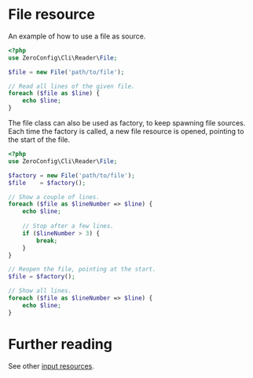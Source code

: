 # File resource

An example of how to use a file as source.

```php
<?php
use ZeroConfig\Cli\Reader\File;

$file = new File('path/to/file');

// Read all lines of the given file.
foreach ($file as $line) {
    echo $line;
}
```

The file class can also be used as factory, to keep spawning file sources.
Each time the factory is called, a new file resource is opened, pointing to the
start of the file.

```php
<?php
use ZeroConfig\Cli\Reader\File;

$factory = new File('path/to/file');
$file    = $factory();

// Show a couple of lines.
foreach ($file as $lineNumber => $line) {
    echo $line;
    
    // Stop after a few lines.
    if ($lineNumber > 3) {
        break;
    }
}

// Reopen the file, pointing at the start.
$file = $factory();

// Show all lines.
foreach ($file as $lineNumber => $line) {
    echo $line;
}
```

# Further reading

See other [input resources](../input.md).

